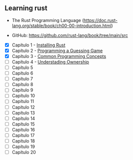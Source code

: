 ## Learning rust


- The Rust Programming Language (https://doc.rust-lang.org/stable/book/ch00-00-introduction.html)

- GitHub: https://github.com/rust-lang/book/tree/main/src
 

- [x] Capítulo 1 - [Installing Rust](/chapter_1/README.md)
- [x] Capítulo 2 - [Programming a Guessing Game](/chapter_2/README.md)
- [x] Capítulo 3 - [Common Programming Concepts](/chapter_3/README.md)
- [ ] Capítulo 4 - [Understading Ownership](/chapter_4/README.md)
- [ ] Capítulo 5
- [ ] Capítulo 6
- [ ] Capítulo 7
- [ ] Capítulo 8
- [ ] Capítulo 9
- [ ] Capítulo 10
- [ ] Capítulo 11
- [ ] Capítulo 12
- [ ] Capítulo 13
- [ ] Capítulo 14
- [ ] Capítulo 15
- [ ] Capítulo 16
- [ ] Capítulo 17
- [ ] Capítulo 18
- [ ] Capítulo 19
- [ ] Capítulo 20

